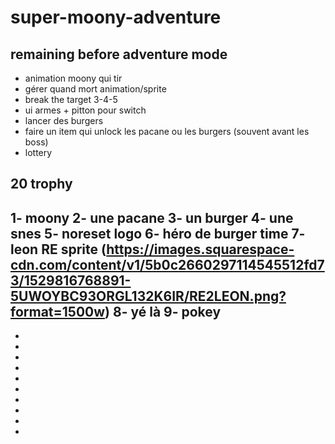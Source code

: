 # super-moony-adventure

## remaining before adventure mode
- animation moony qui tir
- gérer quand mort animation/sprite 
- break the target 3-4-5
- ui armes + pitton pour switch
- lancer des burgers
- faire un item qui unlock les pacane ou les burgers (souvent avant les boss)
- lottery

## 20 trophy
1- moony
2- une pacane
3- un burger
4- une snes
5- noreset logo
6- héro de burger time 
7- leon RE sprite (https://images.squarespace-cdn.com/content/v1/5b0c2660297114545512fd73/1529816768891-5UWOYBC93ORGL132K6IR/RE2LEON.png?format=1500w)
8- yé là
9- pokey
-
-
-
-
-
-
-
-
-
-
-